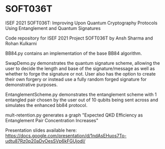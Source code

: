 # SOFT036T
ISEF 2021 SOFT036T: Improving Upon Quantum Cryptography Protocols Using Entanglement and Quantum Signatures

Code repository for ISEF 2021 Project SOFT036T by Ansh Sharma and Rohan Kulkarni

BB84.py contains an implementation of the base BB84 algorithm. 

SwapDemo.py demonstrates the quantum signature scheme, allowing the user to decide the length and base of the signature/message as well as whether to forge the signature or not. User also has the option to create their own forgery or instead use a fully random forged signature for demonstrative purposes. 

EntanglementScheme.py demonstrates the entanglement scheme with 1 entangled pair chosen by the user out of 10 qubits being sent across and simulates the enhanced bb84 protocol.

mult-retention.py generates a graph "Expected QKD Efficiency as Entanglement Pair Concentration Increases"

Presentation slides available here: https://docs.google.com/presentation/d/1ndAsEHuos7To-udtu87Rz0p20aDvOesSVp6kFGUjodI/
